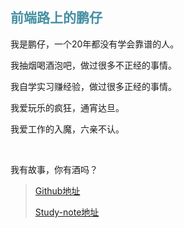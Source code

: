 ## <font color="4590a3">前端路上的鹏仔</font>

我是鹏仔，一个20年都没有学会靠谱的人。

我抽烟喝酒泡吧，做过很多不正经的事情。

我自学实习赚经验，做过很多正经的事情。

我爱玩乐的疯狂，通宵达旦。

我爱工作的入魔，六亲不认。

<br/>

我有故事，你有酒吗？
> [Github地址](https://github.com/pengkid)
>
> [Study-note地址](https://note.pengkid.com)
 